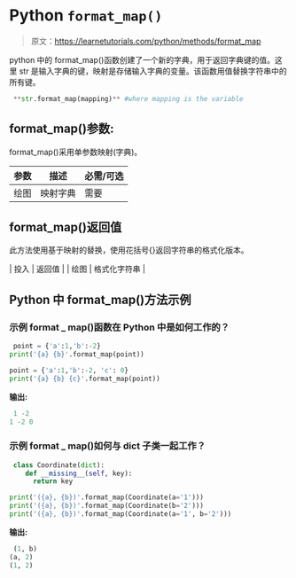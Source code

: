 # Python `format_map()`

> 原文：<https://learnetutorials.com/python/methods/format_map>

python 中的 format_map()函数创建了一个新的字典，用于返回字典键的值。这里 str 是输入字典的键，映射是存储输入字典的变量。该函数用值替换字符串中的所有键。

```py
 **str.format_map(mapping)** #where mapping is the variable 

```

## format_map()参数:

format_map()采用单参数映射(字典)。

| 参数 | 描述 | 必需/可选 |
| --- | --- | --- |
| 绘图 | 映射字典 | 需要 |

## format_map()返回值

此方法使用基于映射的替换，使用花括号{}返回字符串的格式化版本。

| 投入 | 返回值 |
| 绘图 | 格式化字符串 |

## Python 中 format_map()方法示例

### 示例 format _ map()函数在 Python 中是如何工作的？

```py
 point = {'a':1,'b':-2}
print('{a} {b}'.format_map(point))

point = {'a':1,'b':-2, 'c': 0}
print('{a} {b} {c}'.format_map(point)) 

```

**输出:**

```py
 1 -2
1 -2 0 
```

### 示例 format _ map()如何与 dict 子类一起工作？

```py
 class Coordinate(dict):
    def __missing__(self, key):
      return key

print('({a}, {b})'.format_map(Coordinate(a='1')))
print('({a}, {b})'.format_map(Coordinate(b='2')))
print('({a}, {b})'.format_map(Coordinate(a='1', b='2'))) 

```

**输出:**

```py
 (1, b)
(a, 2)
(1, 2) 
```